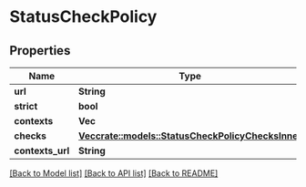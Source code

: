 # StatusCheckPolicy

## Properties

Name | Type | Description | Notes
------------ | ------------- | ------------- | -------------
**url** | **String** |  | 
**strict** | **bool** |  | 
**contexts** | **Vec<String>** |  | 
**checks** | [**Vec<crate::models::StatusCheckPolicyChecksInner>**](status_check_policy_checks_inner.md) |  | 
**contexts_url** | **String** |  | 

[[Back to Model list]](../README.md#documentation-for-models) [[Back to API list]](../README.md#documentation-for-api-endpoints) [[Back to README]](../README.md)


